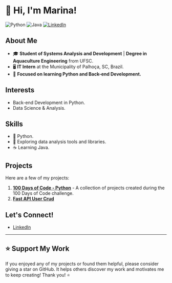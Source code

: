 # 👋 Hi, I'm Marina!

![Python](https://img.shields.io/badge/Python-3.12-blue)
![Java](https://img.shields.io/badge/Java-Learning-orange)
[![LinkedIn](https://img.shields.io/badge/LinkedIn-Marina%20Cesconeto-blue?logo=linkedin)](https://www.linkedin.com/in/marina-cesconeto-dos-santos-a17563216/)

## About Me
- 🎓 **Student of Systems Analysis and Development** | **Degree in Aquaculture Engineering** from UFSC.
- 🖥️ **IT Intern** at the Municipality of Palhoça, SC, Brazil.
- 🐍 **Focused on learning Python and Back-end Development.**

## Interests
- Back-end Development in Python.
- Data Science & Analysis.

## Skills
- 🐍 Python.
- 🧪 Exploring data analysis tools and libraries.
- ☕ Learning Java.

## Projects
Here are a few of my projects:
1. **[100 Days of Code - Python](https://github.com/marina6coneto/100_days_of_code_python)** - A collection of projects created during the 100 Days of Code challenge.
2. **[Fast API User Crud](https://github.com/marina6coneto/fastapi-user-crud)**

## Let's Connect!
- [LinkedIn](https://www.linkedin.com/in/marina-cesconeto-dos-santos-a17563216/)

---

## ⭐ Support My Work
If you enjoyed any of my projects or found them helpful, please consider giving a star on GitHub. It helps others discover my work and motivates me to keep creating! Thank you! ⭐




